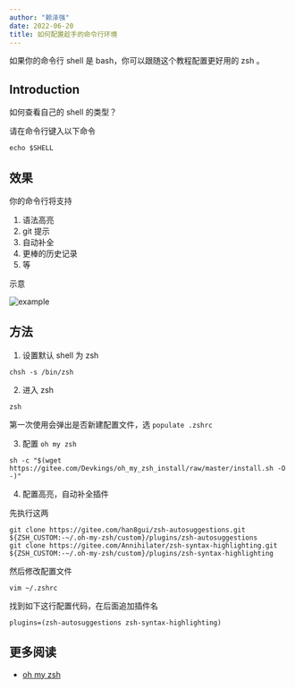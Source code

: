 ```yaml
---
author: "赖泽强"
date: 2022-06-20
title: 如何配置趁手的命令行环境
---
```


如果你的命令行 shell 是 bash，你可以跟随这个教程配置更好用的 zsh 。

<!--more-->

## Introduction

如何查看自己的 shell 的类型？

请在命令行键入以下命令

```shell
echo $SHELL
```

## 效果

你的命令行将支持

1. 语法高亮
2. git 提示
3. 自动补全
4. 更棒的历史记录
5. 等

示意

![example](example.gif)


## 方法

1. 设置默认 shell 为 zsh

```shell
chsh -s /bin/zsh
```

2. 进入 zsh

```shell
zsh
```

第一次使用会弹出是否新建配置文件，选 `populate .zshrc`

3. 配置 `oh my zsh` 

```shell
sh -c "$(wget https://gitee.com/Devkings/oh_my_zsh_install/raw/master/install.sh -O -)"
```

4. 配置高亮，自动补全插件

先执行这两

```shell
git clone https://gitee.com/han8gui/zsh-autosuggestions.git ${ZSH_CUSTOM:-~/.oh-my-zsh/custom}/plugins/zsh-autosuggestions
git clone https://gitee.com/Annihilater/zsh-syntax-highlighting.git ${ZSH_CUSTOM:-~/.oh-my-zsh/custom}/plugins/zsh-syntax-highlighting
```

然后修改配置文件

```shell
vim ~/.zshrc
```

找到如下这行配置代码，在后面追加插件名
```
plugins=(zsh-autosuggestions zsh-syntax-highlighting)
```

## 更多阅读

- [oh my zsh](https://ohmyz.sh/)
